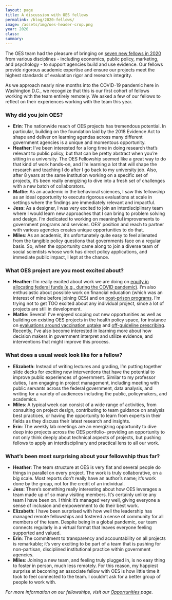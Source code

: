 ```yaml
---	
layout: page	
title: A discussion with OES fellows
permalink: /blog/2020-fellows/	
image: /assets/img/oes-header-crop.png
year: 2020
class:	
summary: 	
---	
```


The OES team had the pleasure of bringing on <a href="https://oes.gsa.gov/team/">seven new fellows in 2020</a> from various disciplines -  including economics, public policy, marketing, and psychology - to support agencies build and use evidence. Our fellows provide rigorous academic expertise and ensure our projects meet the highest standards of evaluation rigor and research integrity. 
 
As we approach nearly nine months into the COVID-19 pandemic here in Washington D.C., we recognize that this is our first cohort of fellows working with the team entirely remotely. We asked a few of our fellows to reflect on their experiences working with the team this year.

### Why did you join OES?
- **Erin**: The nationwide reach of OES projects has tremendous potential. In particular, building on the foundation laid by the 2018 Evidence Act to shape and deliver on learning agendas across many different government agencies is a unique and momentous opportunity.
- **Heather**: I’ve been interested for a long time in doing research that’s relevant to public policy, but that can be pretty abstract when you’re sitting in a university. The OES Fellowship seemed like a great way to do that kind of work hands-on, and I’m learning a lot that will shape the research and teaching I do after I go back to my university job. Also, after 8 years at the same institution working on a specific set of projects, it’s been really energizing to dive into a fresh set of challenges with a new batch of collaborators.
- **Mattie**: As an academic in the behavioral sciences, I saw this fellowship as an ideal opportunity to execute rigorous evaluations at scale in settings where the findings are immediately relevant and impactful. 
- **Jess**: As a designer, I was very excited to join an interdisciplinary team where I would learn new approaches that I can bring to problem solving and design. I’m dedicated to working on meaningful improvements to government programs and services. OES’ position and reach to partner with various agencies creates unique opportunities to do that.
- **Miles**: As an academic, it’s unfortunately quite easy to feel alienated from the tangible policy questions that governments face on a regular basis. So, when the opportunity came along to join a diverse team of social scientists whose work has direct policy applications, and immediate public impact, I lept at the chance.

### What OES project are you most excited about? 
- **Heather**: I’m really excited about work we are doing on <a href="https://oes.gsa.gov/othercollabs/sba-grant-equity/">equity in allocating federal funds (e.g., during the COVID pandemic)</a>. I’m also enthusiastic about possible work on financial education (which was an interest of mine before joining OES) and on <a href="https://oes.gsa.gov/projects/improving-reentry/">post-prison programs</a>. I’m trying not to get TOO excited about any individual project, since a lot of projects are still in development. 
- **Mattie**: Several! I've enjoyed scoping out new opportunities as well as building on existing OES projects in the health policy space, for instance on <a href="https://oes.gsa.gov/vaccines/">evaluations around vaccination uptake</a> and <a href="https://oes.gsa.gov/prescriber-decision-making/">off-guideline prescribing</a>. Recently, I've also become interested in learning more about how decision makers in government interpret and utilize evidence, and interventions that might improve this process. 

### What does a usual week look like for a fellow?
- **Elizabeth**: Instead of writing lectures and grading, I’m putting together slide decks for exciting new interventions that have the potential to improve public experiences of government. Similar to my professor duties, I am engaging in project management, including meeting with public servants across the federal government, data analysis, and writing for a variety of audiences including the public, policymakers, and academics.  
- **Miles**: A typical week can consist of a wide range of activities, from consulting on project design, contributing to team guidance on analysis best practices, or having the opportunity to learn from experts in their fields as they discuss their latest research and insights.
- **Erin**: The weekly lab meetings are an energizing opportunity to dive deep into projects across the OES portfolio- providing an opportunity to not only think deeply about technical aspects of projects, but pushing fellows to apply an interdisciplinary and practical lens to all our work.

### What’s been most surprising about your fellowship thus far? 
- **Heather**: The team structure at OES is very flat and several people do things in parallel on every project. The work is truly collaborative, on a big scale. Most reports don’t really have an author’s name; it’s work done by the group, not for the credit of an individual. 
- **Jess**: There’s something really interesting about how OES leverages a team made up of so many visiting members. It’s certainly unlike any team I have been on. I think it’s managed very well, giving everyone a sense of inclusion and empowerment to do their best work.
- **Elizabeth**: I have been surprised with how well the leadership has managed remote fellowships and fostered a sense of community for all members of the team. Despite being in a global pandemic, our team connects regularly in a virtual format that leaves everyone feeling supported and valued. 
- **Erin**: The commitment to transparency and accountability on all projects is remarkable; it’s very exciting to be part of a team that is pushing for non-partisan, disciplined institutional practice within government agencies.
- **Miles**: Joining a new team, and feeling truly plugged in, is no easy thing to foster in person, much less remotely. For this reason, my happiest surprise at becoming an associate fellow with OES is how little time it took to feel connected to the team. I couldn’t ask for a better group of people to work with.

*For more information on our fellowships, visit our <a href="https://oes.gsa.gov/opps/">Opportunities</a> page.*
